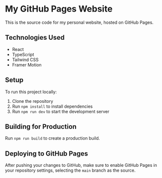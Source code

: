 # My GitHub Pages Website

This is the source code for my personal website, hosted on GitHub Pages.

## Technologies Used

- React
- TypeScript
- Tailwind CSS
- Framer Motion

## Setup

To run this project locally:

1. Clone the repository
2. Run `npm install` to install dependencies
3. Run `npm run dev` to start the development server

## Building for Production

Run `npm run build` to create a production build.

## Deploying to GitHub Pages

After pushing your changes to GitHub, make sure to enable GitHub Pages in your repository settings, selecting the `main` branch as the source.